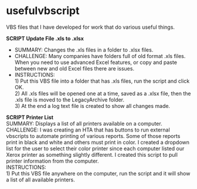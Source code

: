 # usefulvbscript

VBS files that I have developed for work that do various useful things.

<b>SCRIPT Update File .xls to .xlsx</b>
- SUMMARY: Changes the .xls files in a folder to .xlsx files.
- CHALLENGE: Many companies have folders full of old format .xls files. When you need to use advanced Excel features, or copy and paste between new and old Excel files there are issues.
- INSTRUCTIONS:
<br>1) Put this VBS file into a folder that has .xls files, run the script and click OK.
<br>2) All .xls files will be opened one at a time, saved as a .xlsx file, then the .xls file is moved to the LegacyArchive folder.
<br>3) At the end a log text file is created to show all changes made.

<b>SCRIPT Printer List</b>
<br>SUMMARY: Displays a list of all printers available on a computer. 
<br>CHALLENGE: I was creating an HTA that has buttons to run external vbscripts to automate printing of various reports. Some of those reports print in black and white and others must print in color. I created a dropdown list for the user to select their color printer since each computer listed our Xerox printer as something slightly different. I created this script to pull printer information from the computer.
<br>INSTRUCTIONS:
<br>1) Put this VBS file anywhere on the computer, run the script and it will show a list of all available printers.
